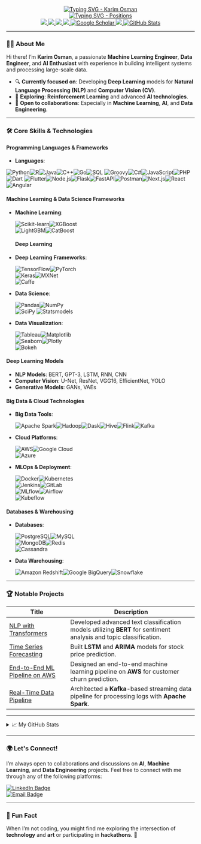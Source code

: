 <p align="center">
  <a href="https://github.com/karimosman89">
    <img src="https://readme-typing-svg.demolab.com?font=Georgia&size=32&duration=2000&pause=100&color=F1C40F&lines=Karim+Osman" alt="Typing SVG - Karim Osman" />
  </a>
  <br/>
  <a href="https://github.com/karimosman89">
    <img src="https://readme-typing-svg.demolab.com?font=Georgia&size=18&duration=2000&pause=100&multiline=true&width=500&height=80&colors=2ECC71,3498DB,E74C3C,9B59B6,F1C40F,28B463&lines=Machine+Learning+Engineer+|+Data+Engineer+|+AI+Engineer;Data+Scientist+|+DevOps" alt="Typing SVG - Positions" />
  </a>
  <br/>
  <a href="https://kosman.streamlit.app">
    <img src="https://img.shields.io/badge/Website-kosman.streamlit.app-red?style=for-the-badge&logo=google-chrome&logoColor=white">
  </a>
  <a href="https://drive.google.com/file/d/18SLECTaOP9vgHKqGrgRdVotPRWu_V7nZ/preview">
    <img src="https://img.shields.io/badge/CV-PDF-red?style=for-the-badge&logo=adobe">
  </a>
  <a href="https://www.linkedin.com/in/karimosman89/">
    <img src="https://img.shields.io/badge/LinkedIn-Karim%20Osman-blue?style=for-the-badge&logo=linkedin">
  </a>
  <a href="mailto:karim.programmer2020@gmail.com">
    <img src="https://img.shields.io/badge/Email-karim.programmer2020@gmail.com-red?style=for-the-badge&logo=gmail&logoColor=white">
  </a>
  <a href="https://scholar.google.com/citations?user=pwlwbecAAAAJ&hl=en&authuser=1&oi=sra" target="_blank">
    <img alt="Google Scholar" src="https://img.shields.io/badge/Google%20Scholar-0181FF?style=for-the-badge&logo=googlescholar&logoColor=white">
  </a>
  <a href="https://pypi.org/user/karimosman89/">
    <img src="https://img.shields.io/badge/PyPi-karimosman-blue?style=for-the-badge&logo=pypi&logoColor=white">
  </a>
  <a href="https://github.com/karimosman89">
    <img src="https://github-stats-alpha.vercel.app/api?username=karimosman89&cc=22272e&tc=37BCF6&ic=fff&bc=0000" alt="GitHub Stats">
  </a>
</p>

---

### 👨‍💻 About Me

Hi there! I’m **Karim Osman**, a passionate **Machine Learning Engineer**, **Data Engineer**, and **AI Enthusiast** with experience in building intelligent systems and processing large-scale data. 

- 🔍 **Currently focused on**: Developing **Deep Learning** models for **Natural Language Processing (NLP)** and **Computer Vision (CV)**.
- 📖 **Exploring**: **Reinforcement Learning** and advanced **AI technologies**.
- 🤝 **Open to collaborations**: Especially in **Machine Learning**, **AI**, and **Data Engineering**.

---

### 🛠️ Core Skills & Technologies

#### **Programming Languages & Frameworks**
- **Languages**:

  
<img src="https://img.shields.io/badge/Python-3776AB?style=flat&logo=python&logoColor=white" alt="Python" /><img src="https://img.shields.io/badge/R-276DC3?style=flat&logo=r&logoColor=white" alt="R" /><img src="https://img.shields.io/badge/Java-007396?style=flat&logo=java&logoColor=white" alt="Java" /><img src="https://img.shields.io/badge/C%2B%2B-00599C?style=flat&logo=c%2B%2B&logoColor=white" alt="C++" /><img src="https://img.shields.io/badge/Go-00ADD8?style=flat&logo=go&logoColor=white" alt="Go" /><img src="https://img.shields.io/badge/SQL-4479A1?style=flat&logo=mysql&logoColor=white" alt="SQL" />  <img src="https://img.shields.io/badge/Groovy-4298B8?style=flat&logo=gradle&logoColor=white" alt="Groovy" /><img src="https://img.shields.io/badge/C%23-239120?style=flat&logo=csharp&logoColor=white" alt="C#" /><img src="https://img.shields.io/badge/JavaScript-F7DF1E?style=flat&logo=javascript&logoColor=white" alt="JavaScript" /><img src="https://img.shields.io/badge/PHP-777BB4?style=flat&logo=php&logoColor=white" alt="PHP" /><img src="https://img.shields.io/badge/Dart-0175C2?style=flat&logo=dart&logoColor=white" alt="Dart" /> <img src="https://img.shields.io/badge/Flutter-02569B?style=flat&logo=flutter&logoColor=white" alt="Flutter" /><img src="https://img.shields.io/badge/Node.js-339933?style=flat&logo=node.js&logoColor=white" alt="Node.js" /><img src="https://img.shields.io/badge/Flask-000000?style=flat&logo=flask&logoColor=white" alt="Flask" /><img src="https://img.shields.io/badge/FastAPI-009688?style=flat&logo=fastapi&logoColor=white" alt="FastAPI" /><img src="https://img.shields.io/badge/Postman-FF6C37?style=flat&logo=postman&logoColor=white" alt="Postman" /><img src="https://img.shields.io/badge/Next.js-000000?style=flat&logo=next.js&logoColor=white" alt="Next.js" /><img src="https://img.shields.io/badge/React-61DAFB?style=flat&logo=react&logoColor=black" alt="React" /><img src="https://img.shields.io/badge/Angular-DD0031?style=flat&logo=angular&logoColor=white" alt="Angular" />


#### **Machine Learning & Data Science Frameworks**
- **Machine Learning**:
  
   ![Scikit-learn](https://img.shields.io/badge/Scikit--Learn-F7931E?style=flat&logo=scikit-learn&logoColor=white)![XGBoost](https://img.shields.io/badge/XGBoost-FF7F0E?style=flat&logo=xgboost&logoColor=white)  
   ![LightGBM](https://img.shields.io/badge/LightGBM-72BD2F?style=flat&logo=lightgbm&logoColor=white)![CatBoost](https://img.shields.io/badge/CatBoost-00C0B5?style=flat&logo=catboost&logoColor=white)
  #### **Deep Learning**
- **Deep Learning Frameworks**:
   
  ![TensorFlow](https://img.shields.io/badge/TensorFlow-FF6F00?style=flat&logo=tensorflow&logoColor=white)![PyTorch](https://img.shields.io/badge/PyTorch-EE4C2C?style=flat&logo=pytorch&logoColor=white)  
  ![Keras](https://img.shields.io/badge/Keras-D00000?style=flat&logo=keras&logoColor=white)![MXNet](https://img.shields.io/badge/Apache%20MXNet-009C4D?style=flat&logo=apache-mxnet&logoColor=white)  
  ![Caffe](https://img.shields.io/badge/Caffe-FF4C00?style=flat&logo=caffe&logoColor=white)
- **Data Science**:
  
    ![Pandas](https://img.shields.io/badge/Pandas-150458?style=flat&logo=pandas&logoColor=white)![NumPy](https://img.shields.io/badge/NumPy-013243?style=flat&logo=numpy&logoColor=white)  
    ![SciPy](https://img.shields.io/badge/SciPy-8E7CC3?style=flat&logo=scipy&logoColor=white) ![Statsmodels](https://img.shields.io/badge/Statsmodels-3477A7?style=flat&logo=statsmodels&logoColor=white)
  
- **Data Visualization**:
  
    ![Tableau](https://img.shields.io/badge/Tableau-E97627?style=flat&logo=tableau&logoColor=white)![Matplotlib](https://img.shields.io/badge/Matplotlib-11557C?style=flat&logo=matplotlib&logoColor=white)  
    ![Seaborn](https://img.shields.io/badge/Seaborn-009EAA?style=flat&logo=seaborn&logoColor=white)![Plotly](https://img.shields.io/badge/Plotly-3A4F97?style=flat&logo=plotly&logoColor=white)  
    ![Bokeh](https://img.shields.io/badge/Bokeh-9A2C2C?style=flat&logo=bokeh&logoColor=white)

#### **Deep Learning Models**
- **NLP Models**: BERT, GPT-3, LSTM, RNN, CNN
- **Computer Vision**: U-Net, ResNet, VGG16, EfficientNet, YOLO
- **Generative Models**: GANs, VAEs

#### **Big Data & Cloud Technologies**
- **Big Data Tools**:
  
   ![Apache Spark](https://img.shields.io/badge/Apache%20Spark-E25A1C?style=flat&logo=apache-spark&logoColor=white)![Hadoop](https://img.shields.io/badge/Hadoop-66CCFF?style=flat&logo=hadoop&logoColor=white)![Dask](https://img.shields.io/badge/Dask-1795BB?style=flat&logo=dask&logoColor=white)![Hive](https://img.shields.io/badge/Apache%20Hive-FDEE21?style=flat&logo=apache-hive&logoColor=black)![Flink](https://img.shields.io/badge/Apache%20Flink-00B3A6?style=flat&logo=apache-flink&logoColor=white)![Kafka](https://img.shields.io/badge/Apache%20Kafka-231F20?style=flat&logo=apache-kafka&logoColor=white)

  
- **Cloud Platforms**:
  
   ![AWS](https://img.shields.io/badge/AWS-232F3E?style=flat&logo=amazonaws&logoColor=white)![Google Cloud](https://img.shields.io/badge/Google%20Cloud-4285F4?style=flat&logo=google-cloud&logoColor=white)  
   ![Azure](https://img.shields.io/badge/Microsoft%20Azure-0089D6?style=flat&logo=microsoftazure&logoColor=white)
- **MLOps & Deployment**:

   ![Docker](https://img.shields.io/badge/Docker-2496ED?style=flat&logo=docker&logoColor=white)![Kubernetes](https://img.shields.io/badge/Kubernetes-326CE5?style=flat&logo=kubernetes&logoColor=white)  
   ![Jenkins](https://img.shields.io/badge/Jenkins-D24939?style=flat&logo=jenkins&logoColor=white)![GitLab](https://img.shields.io/badge/GitLab-FCA121?style=flat&logo=gitlab&logoColor=white)  
   ![MLflow](https://img.shields.io/badge/MLflow-5B2C6F?style=flat&logo=mlflow&logoColor=white)![Airflow](https://img.shields.io/badge/Airflow-17A4B8?style=flat&logo=apache-airflow&logoColor=white)  
   ![Kubeflow](https://img.shields.io/badge/Kubeflow-FF8A00?style=flat&logo=kubeflow&logoColor=white)

#### **Databases & Warehousing**
- **Databases**:
  
  ![PostgreSQL](https://img.shields.io/badge/PostgreSQL-4169E1?style=flat&logo=postgresql&logoColor=white)![MySQL](https://img.shields.io/badge/MySQL-4479A1?style=flat&logo=mysql&logoColor=white)  
  ![MongoDB](https://img.shields.io/badge/MongoDB-47A248?style=flat&logo=mongodb&logoColor=white)![Redis](https://img.shields.io/badge/Redis-DC382D?style=flat&logo=redis&logoColor=white)  
  ![Cassandra](https://img.shields.io/badge/Apache%20Cassandra-1287B1?style=flat&logo=apache-cassandra&logoColor=white)

- **Data Warehousing**:
  
  ![Amazon Redshift](https://img.shields.io/badge/Amazon%20Redshift-000000?style=flat&logo=amazonredshift&logoColor=white)![Google BigQuery](https://img.shields.io/badge/Google%20BigQuery-4285F4?style=flat&logo=googlebigquery&logoColor=white)![Snowflake](https://img.shields.io/badge/Snowflake-004B87?style=flat&logo=snowflake&logoColor=white)
---

### 🏆 Notable Projects

| Title | Description |
|-------|-------------|
| [NLP with Transformers](https://github.com/karimosman89/NLP-with-Transformers) | Developed advanced text classification models utilizing **BERT** for sentiment analysis and topic classification. |
| [Time Series Forecasting](https://github.com/karimosman89/time-series) | Built **LSTM** and **ARIMA** models for stock price prediction. |
| [End-to-End ML Pipeline on AWS](https://github.com/karimosman89/ML-Pipeline-AWS) | Designed an end-to-end machine learning pipeline on **AWS** for customer churn prediction. |
| [Real-Time Data Pipeline](https://github.com/karimosman89/Data-Pipeline) | Architected a **Kafka**-based streaming data pipeline for processing logs with **Apache Spark**. |

---

<details>
<summary>📈 My GitHub Stats</summary>
<br>
  
  ![](https://github-profile-summary-cards.vercel.app/api/cards/profile-details?username=karimosman89&theme=dracula)  
  
  ![](https://github-profile-summary-cards.vercel.app/api/cards/repos-per-language?username=karimosman89&theme=dracula)  
  
  [![Top languages](https://github-readme-mwendwa.vercel.app/api/top-langs/?username=karimosman89&layout=compact&count_private=true&theme=blue-green&title_color=00b3ff)](#)  
  
  [![Karim's current streak](https://streak-stats.demolab.com/?user=karimosman89&count_private=true&theme=blue-green&title_color=00b3ff)](#)
  
</details>

---

### 🌍 Let's Connect!

I’m always open to collaborations and discussions on **AI**, **Machine Learning**, and **Data Engineering** projects. Feel free to connect with me through any of the following platforms:

[![LinkedIn Badge](https://img.shields.io/badge/LinkedIn-Karim%20Osman-blue?style=flat&logo=linkedin)](https://linkedin.com/in/karimosman89)  
[![Email Badge](https://img.shields.io/badge/Email-karim.programmer2020@gmail.com-red?style=flat&logo=gmail)](mailto:karim.programmer2020@gmail.com)

---

### 🌟 Fun Fact

When I’m not coding, you might find me exploring the intersection of **technology** and **art** or participating in **hackathons**. 🚀
